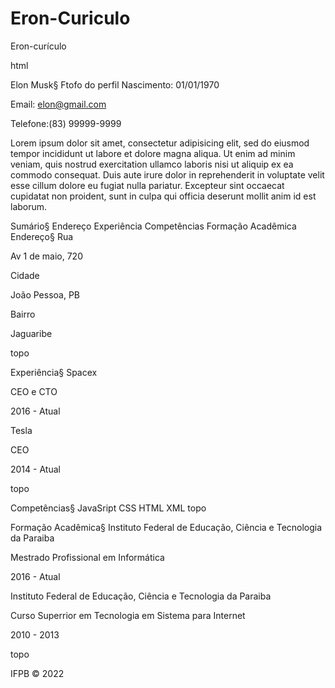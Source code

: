 # Eron-Curiculo

Eron-curículo

html

<title>Document</title>
Elon Musk§
Ftofo do perfil
Nascimento: 01/01/1970

Email: elon@gmail.com

Telefone:(83) 99999-9999

Lorem ipsum dolor sit amet, consectetur adipisicing elit, sed do eiusmod tempor incididunt ut labore et dolore magna aliqua. Ut enim ad minim veniam, quis nostrud exercitation ullamco laboris nisi ut aliquip ex ea commodo consequat. Duis aute irure dolor in reprehenderit in voluptate velit esse cillum dolore eu fugiat nulla pariatur. Excepteur sint occaecat cupidatat non proident, sunt in culpa qui officia deserunt mollit anim id est laborum.

Sumário§
Endereço
Experiência
Competências
Formação Acadêmica
Endereço§
Rua

Av 1 de maio, 720

Cidade

João Pessoa, PB

Bairro

Jaguaribe

topo

Experiência§
Spacex

CEO e CTO

2016 - Atual

Tesla

CEO

2014 - Atual

topo

Competências§
JavaSript
CSS
HTML
XML
topo

Formação Acadêmica§
Instituto Federal de Educação, Ciência e Tecnologia da Paraiba

Mestrado Profissional em Informática

2016 - Atual

Instituto Federal de Educação, Ciência e Tecnologia da Paraiba

Curso Superrior em Tecnologia em Sistema para Internet

2010 - 2013

topo

IFPB © 2022
